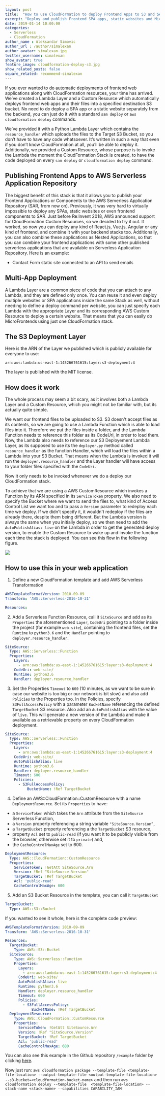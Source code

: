 ```yaml
---
layout: post
title:  "How to use CloudFormation to deploy Frontend Apps to S3 and Serverless Application Repository"
excerpt: "Deploy and publish Frontend SPA apps, static websites and MicroFrontends to S3 and Serverless Application Repository using CloudFormation"
date: 2019-01-14 10:00:00
categories: 
  - Serverless
  - CloudFormation
author_name : Aleksandar Simovic
author_url : /author/simalexan
author_avatar: simalexan.jpg
twitter_username: simalexan
show_avatar: true
feature_image: cloudformation-deploy-s3.jpg
show_related_posts: false
square_related: recommend-simalexan
---
```


If you ever wanted to do automatic deployments of frontend web applications along with CloudFormation resources, your time has arrived. We’ve created a Lambda Layer and a Custom Resource which automatically deploys frontend web apps and their files into a specified destination S3 bucket. No need to do deploy a SPA app or a static website separately from the backend, you can just do it with a standard `sam deploy` or `aws cloudformation deploy` commands.

We’ve provided it with a Python Lambda Layer which contains the `resource_handler` which  uploads the files to the Target S3 Bucket, so you don’t have to have any code whatsoever. It’s written in such a way that even if you don’t know CloudFormation at all, you’ll be able to deploy it. Additionally, we provided a Custom Resource, whose purpose is to invoke the Lambda the moment the CloudFormation Stack is created, to have the code deployed on every `sam deploy` or `cloudformation deploy` command.

## Publishing Frontend Apps to AWS Serverless Application Repository

The biggest benefit of this stack is that it allows you to publish your Frontend Applications or Components to the AWS Serverless Application Repository (SAR, from now on). Previously, it was very hard to virtually impossible to deploy any SPAs, static websites or even frontend components to SAR. Just before Re:Invent 2018, AWS announced support for CloudFormation Custom Resources, so we decided to try it out. It worked, so now you can deploy any kind of React.js, Vue.js, Angular or any kind of frontend, and combine it with your backend stacks too. Additionally, you can also combine these applications as Nested Applications, so that you can combine your frontend applications with some other published serverless applications that are available on Serverless Application Repository. Here is an example:

- Contact Form static site connected to an API to send emails

## Multi-App Deployment

A Lambda Layer are a common piece of code that you can attach to any Lambda, and they are defined only once. You can reuse it and even deploy multiple websites or SPA applications inside the same Stack as well, without needing to define a deploy command per website, you can just specify each Lambda with the appropriate Layer and its corresponding AWS Custom Resource to  deploy a certain website. That means that you can easily do MicroFrontends using just one CloudFormation stack.

## The S3 Deployment Layer

Here is the ARN of the Layer we published which is publicly available for everyone to use:

`arn:aws:lambda:us-east-1:145266761615:layer:s3-deployment:4`

The layer is published with the MIT license.

## How does it work

The whole process may seem a bit scary, as it involves both a Lambda Layer and a Custom Resource, which you might not be familiar with, but its actually quite simple.

We want our frontend files to be uploaded to S3. S3 doesn't accept files as its contents, so we are going to use a Lambda Function which is able to load files into it. Therefore we put the files inside a folder, and the Lambda Function needs to reference this folder as its CodeUri, in order to load them. Now, the Lambda also needs to reference our S3 Deployement Lambda Layer, as its supposed to use its the `deployer.py` method called `resource_handler` as the function Handler, which will load the files within a Lambda into your S3 Bucket. That means when the Lambda is invoked it will run the `deployer.resource_handler` and the Layer handler will have access to your folder files specifed with the `CodeUri`.

Now it only needs to be invoked whenever we do a deploy our CloudFormation stack.

To achieve that we are using a AWS CustomResource which invokes a Function by its ARN specified in its `ServiceToken` property. We also need to specify the Bucket where we want to send the files to, what kind of Access Control List we want too and to pass a `Version` parameter to redeploy each time we deploy. If we didn't specify it, it wouldn't redeploy if the files are already there, despite them being different. But the Lambda version is always the same when you initially deploy, so we then need to add the `AutoPublishAlias: live` on the Lambda in order to get the generated deploy version, to enable the Custom Resource to wake up and invoke the function each time the stack is deployed. You can see this flow in the following figure.

![](/img/cloudformation-deploy-to-s3-figure.png)

## How to use this in your web application

1. Define a new CloudFormation template and add AWS Serverless Transformation

```yml
AWSTemplateFormatVersion: 2010-09-09
Transform: 'AWS::Serverless-2016-10-31'

Resources:
```

2. Add a Serverless Function Resource, call it `SiteSource` and add as its `Properties` the aforementioned `Layer`, `CodeUri` pointing to a folder inside the project (for example `web-site`), containing the frontend files, set the `Runtime` to `python3.6` and the `Handler` pointing to `deployer.resource_handler`.

```yml
SiteSource:
  Type: AWS::Serverless::Function
  Properties:
    Layers:
      - arn:aws:lambda:us-east-1:145266761615:layer:s3-deployment:4
    CodeUri: web-site/
    Runtime: python3.6 
    Handler: deployer.resource_handler
```

3. Set the Properties `Timeout` to `600` (10 minutes, as we want to be sure in case our website is too big or our network is bit slow) and also add `Policies` to the Properties too. In the Policies, specify `S3FullAccessPolicy` with a parameter `BucketName` referencing the defined `TargetBucket` S3 resource. Also add  an `AutoPublishAlias` with the value of `live`. This will generate a new version of the Lambda and make it available as a retrievable property on every CloudFormation deployment.

```yml
SiteSource:
  Type: AWS::Serverless::Function
  Properties:
    Layers:
      - arn:aws:lambda:us-east-1:145266761615:layer:s3-deployment:4
    CodeUri: web-site/
    AutoPublishAlias: live
    Runtime: python3.6 
    Handler: deployer.resource_handler
    Timeout: 600
    Policies:
      - S3FullAccessPolicy:
          BucketName: !Ref TargetBucket
```

4. Define an AWS::CloudFormation::CustomResource with a name `DeploymentResource`. Set its `Properties` to have:
- a `ServiceToken` which takes the `Arn` attribute from the `SiteSource` Serverless Function,
- a `Version` property referencing a string variable `"SiteSource.Version”`,
- a `TargetBucket` property referencing a the `TargetBucket` S3 resource,
- property `Acl` set to `public-read` (if you want it to be publicly visible from the browser, otherwise set it to `private`) and,
- the `CacheControlMaxAge` set to 600.

```yml
DeploymentResource:
  Type: AWS::CloudFormation::CustomResource
  Properties:
    ServiceToken: !GetAtt SiteSource.Arn
    Version: !Ref "SiteSource.Version"
    TargetBucket: !Ref TargetBucket
    Acl: 'public-read'
    CacheControlMaxAge: 600
```

5. Add an S3 Bucket Resource in the template, you can call it `TargetBucket`

```yml
TargetBucket:
  Type: AWS::S3::Bucket
```

If you wanted to see it whole, here is the complete code preview:

```yml
AWSTemplateFormatVersion: 2010-09-09
Transform: 'AWS::Serverless-2016-10-31'

Resources:
  TargetBucket:
    Type: AWS::S3::Bucket
  SiteSource:
    Type: AWS::Serverless::Function
    Properties:
      Layers:
        - arn:aws:lambda:us-east-1:145266761615:layer:s3-deployment:4
      CodeUri: web-site/
      AutoPublishAlias: live
      Runtime: python3.6 
      Handler: deployer.resource_handler
      Timeout: 600
      Policies:
        - S3FullAccessPolicy:
            BucketName: !Ref TargetBucket
  DeploymentResource:
    Type: AWS::CloudFormation::CustomResource
    Properties:
      ServiceToken: !GetAtt SiteSource.Arn
      Version: !Ref "SiteSource.Version"
      TargetBucket: !Ref TargetBucket
      Acl: 'public-read'
      CacheControlMaxAge: 600
```

You can also see this example in the Github repository `/example` folder by clicking [here](https://github.com/serverlesspub/cloudformation-deploy-to-s3/blob/master/example).

Now just run:
`aws cloudformation package --template-file <template-file-location> --output-template-file <output-template-file-location> --s3-bucket=<cloudformation-bucket-name>`
and then run
`aws cloudformation deploy --template-file  <template-file-location> --stack-name <stack-name> --capabilities CAPABILITY_IAM`